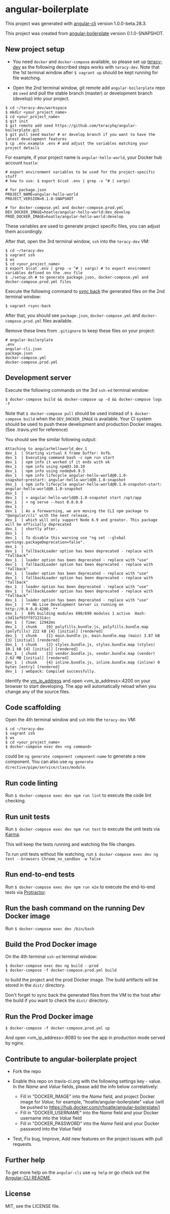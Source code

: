 # angular-boilerplate

This project was generated with [angular-cli](https://github.com/angular/angular-cli) version 1.0.0-beta.28.3.

This project was created from [angular-boilerplate](https://github.com/teracyhq/angular-boilerplate)
version 0.1.0-SNAPSHOT.

## New project setup

- You need `docker` and `docker-compose` available, so please set up
  [teracy-dev](http://dev.teracy.org/docs/develop/getting_started.html) as the following described
  steps works with `teracy-dev`. Note that the 1st terminal window after `$ vagrant up` should be
  kept running for file watching.

- Open the 2nd terminal window, git remote add `angular-boilerplate` repo as `seed` and pull the
  stable branch (master) or development branch (develop) into your project.

```
$ cd ~/teracy-dev/workspace
$ mkdir <your_project_name>
$ cd <your_project_name>
$ git init
$ git remote add seed https://github.com/teracyhq/angular-boilerplate.git
$ git pull seed master # or develop branch if you want to have the latest development features
$ cp .env.example .env # and adjust the variables matching your project details
```

For example, if your project name is `angular-hello-world`, your Docker hub account `hoatle`:

```
# export environment variables to be used for the project-specific stuff
# how to use: $ export $(cat .env | grep -v ^# | xargs)

# for package.json
PROJECT_NAME=angular-hello-world
PROJECT_VERSION=0.1.0-SNAPSHOT

# for docker-compose.yml and docker-compose.prod.yml
DEV_DOCKER_IMAGE=hoatle/angular-hello-world:dev_develop
PROD_DOCKER_IMAGE=hoatle/angular-hello-world:develop
```

These variables are used to generate project specific files, you can adjust them accordingly.


After that, open the 3rd terminal window, `ssh` into the `teracy-dev` VM:

```
$ cd ~/teracy-dev
$ vagrant ssh
$ ws
$ cd <your_project_name>
$ export $(cat .env | grep -v ^# | xargs) # to export enviroment variables defined on the .env file
$ ./setup.sh # to generate package.json, docker-compose.yml and docker-compose.prod.yml files
```

Execute the following command to
[sync back](http://dev.teracy.org/docs/develop/basic_usage.html#file-sync) the generated files on
the 2nd terminal window:

```
$ vagrant rsync-back
```

After that, you should see `package.json`, `docker-compose.yml` and `docker-compose.prod.yml` files
available.

Remove these lines from `.gitignore` to keep these files on your project:

```
# angular-boilerplate
.env
angular-cli.json
package.json
docker-compose.yml
docker-compose.prod.yml
```

## Development server

Execute the following commands on the 3rd `ssh-ed` terminal window:

```
$ docker-compose build && docker-compose up -d && docker-compose logs -f
```

Note that `$ docker-compose pull` should be used instead of `$ docker-compose build` when the
`DEV_DOCKER_IMAGE` is available. Your CI system should be used to push these development and production
Docker images. (See .travis.yml for reference)

You should see the similar following output:

```
Attaching to angularhelloworld_dev_1
dev_1  | Starting virtual X frame buffer: Xvfb.
dev_1  | Executing command bash -c npm run start
dev_1  | npm info it worked if it ends with ok
dev_1  | npm info using npm@3.10.10
dev_1  | npm info using node@v6.9.5
dev_1  | npm info lifecycle angular-hello-world@0.1.0-snapshot~prestart: angular-hello-world@0.1.0-snapshot
dev_1  | npm info lifecycle angular-hello-world@0.1.0-snapshot~start: angular-hello-world@0.1.0-snapshot
dev_1  | 
dev_1  | > angular-hello-world@0.1.0-snapshot start /opt/app
dev_1  | > ng serve --host 0.0.0.0
dev_1  | 
dev_1  | As a forewarning, we are moving the CLI npm package to "@angular/cli" with the next release,
dev_1  | which will only support Node 6.9 and greater. This package will be officially deprecated
dev_1  | shortly after.
dev_1  | 
dev_1  | To disable this warning use "ng set --global warnings.packageDeprecation=false".
dev_1  | 
dev_1  | fallbackLoader option has been deprecated - replace with "fallback"
dev_1  | loader option has been deprecated - replace with "use"
dev_1  | fallbackLoader option has been deprecated - replace with "fallback"
dev_1  | loader option has been deprecated - replace with "use"
dev_1  | fallbackLoader option has been deprecated - replace with "fallback"
dev_1  | loader option has been deprecated - replace with "use"
dev_1  | fallbackLoader option has been deprecated - replace with "fallback"
dev_1  | loader option has been deprecated - replace with "use"
dev_1  | ** NG Live Development Server is running on http://0.0.0.0:4200. **
dev_1  |  69% building modules 698/699 modules 1 active  Hash: c3d11ef93ff9712314cc               
dev_1  | Time: 12942ms
dev_1  | chunk    {0} polyfills.bundle.js, polyfills.bundle.map (polyfills) 222 kB {4} [initial] [rendered]
dev_1  | chunk    {1} main.bundle.js, main.bundle.map (main) 3.87 kB {3} [initial] [rendered]
dev_1  | chunk    {2} styles.bundle.js, styles.bundle.map (styles) 10.1 kB {4} [initial] [rendered]
dev_1  | chunk    {3} vendor.bundle.js, vendor.bundle.map (vendor) 2.62 MB [initial] [rendered]
dev_1  | chunk    {4} inline.bundle.js, inline.bundle.map (inline) 0 bytes [entry] [rendered]
dev_1  | webpack: Compiled successfully.
```

Identify the [vm_ip_address](http://dev.teracy.org/docs/develop/basic_usage.html#ip-address) and
open \<vm_ip_address>:4200 on your browser to start developing. The app will automatically reload
when you change any of the source files.


## Code scaffolding

Open the 4th terminal window and `ssh` into the `teracy-dev` VM:

```
$ cd ~/teracy-dev
$ vagrant ssh
$ ws
$ cd <your_project_name>
$ docker-compose exec dev <ng command>
```

<ng command> could be `ng generate component component-name` to generate a new component. You can
also use `ng generate directive/pipe/service/class/module`.

## Run code linting

Run `$ docker-compose exec dev npm run lint` to execute the code lint checking.

## Run unit tests

Run `$ docker-compose exec dev npm run test` to execute the unit tests via [Karma](https://karma-runner.github.io).

This will keep the tests running and watching the file changes.

To run unit tests without file watching, run `$ docker-compose exec dev ng test --browsers Chrome_no_sandbox -w false`

## Run end-to-end tests

Run `$ docker-compose exec dev npm run e2e` to execute the end-to-end tests via [Protractor](http://www.protractortest.org/).

## Run the bash command on the running Dev Docker image

Run `$ docker-compose exec dev /bin/bash`


## Build the Prod Docker image

On the 4th terminal `ssh-ed` terminal window:

```
$ docker-compose exec dev ng build --prod
$ docker-compose -f docker-compose.prod.yml build
```

to build the project and the prod Docker image. The build artifacts will be stored in the `dist/`
directory.

Don't forget to sync back the generated files from the VM to the host after the build if you want
to check the `dist/` directory.

## Run the Prod Docker image

```
$ docker-compose -f docker-compose.prod.yml up
```

And open \<vm_ip_address>:8080 to see the app in production mode served by nginx.


## Contribute to angular-boilerplate project

- Fork the repo

- Enable this repo on travis-ci.org with the following settings key - value.
  In the *Name* and *Value* fields, please add the info below correlatively: 
  + Fill in "DOCKER_IMAGE" into the *Name* field, and project Docker image for *Value*, for example, "hoatle/angular-boilerplate" value (will be pushed to https://hub.docker.com/r/hoatle/angular-boilerplate/)
  + Fill in "DOCKER_USERNAME" into the *Name* field and your Docker username into the *Value* field
  + Fill in "DOCKER_PASSWORD" into the *Name* field and your Docker password into the *Value* field

- Test, Fix bug, Improve, Add new features on the project issues with pull requests.

## Further help

To get more help on the `angular-cli` use `ng help` or go check out the
[Angular-CLI README](https://github.com/angular/angular-cli/blob/master/README.md).

## License

MIT, see the LICENSE file.
